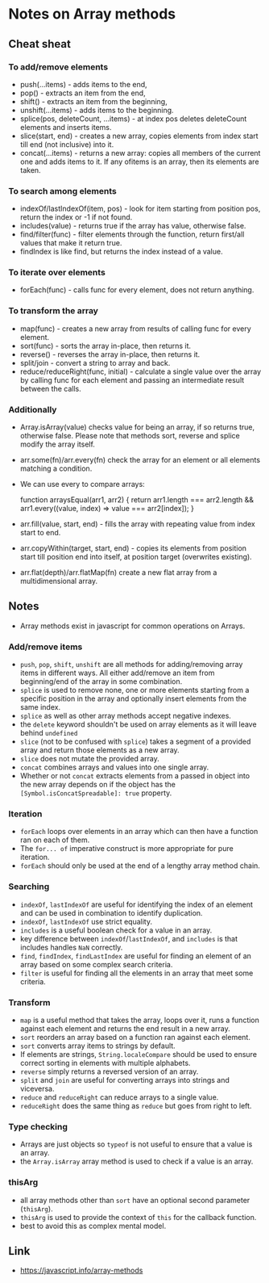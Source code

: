 # Notes on Array methods

## Cheat sheat

### To add/remove elements

- push(...items) - adds items to the end,
- pop() - extracts an item from the end,
- shift() - extracts an item from the beginning,
- unshift(...items) - adds items to the beginning.
- splice(pos, deleteCount, ...items) - at index pos deletes deleteCount elements and inserts items.
- slice(start, end) - creates a new array, copies elements from index start till end (not inclusive) into it.
- concat(...items) - returns a new array: copies all members of the current one and adds items to it. If any ofitems is
  an array, then its elements are taken.

### To search among elements

- indexOf/lastIndexOf(item, pos) - look for item starting from position pos, return the index or -1 if not found.
- includes(value) - returns true if the array has value, otherwise false.
- find/filter(func) - filter elements through the function, return first/all values that make it return true.
- findIndex is like find, but returns the index instead of a value.

### To iterate over elements

- forEach(func) - calls func for every element, does not return anything.

### To transform the array

- map(func) - creates a new array from results of calling func for every element.
- sort(func) - sorts the array in-place, then returns it.
- reverse() - reverses the array in-place, then returns it.
- split/join - convert a string to array and back.
- reduce/reduceRight(func, initial) - calculate a single value over the array by calling func for each element and
  passing an intermediate result between the calls.

### Additionally

- Array.isArray(value) checks value for being an array, if so returns true, otherwise false.
  Please note that methods sort, reverse and splice modify the array itself.

- arr.some(fn)/arr.every(fn) check the array for an element or all elements matching a condition.
- We can use every to compare arrays:

  function arraysEqual(arr1, arr2) {
  return arr1.length === arr2.length && arr1.every((value, index) => value === arr2[index]);
  }

- arr.fill(value, start, end) - fills the array with repeating value from index start to end.
- arr.copyWithin(target, start, end) - copies its elements from position start till position end into itself, at
  position target (overwrites existing).
- arr.flat(depth)/arr.flatMap(fn) create a new flat array from a multidimensional array.

## Notes

- Array methods exist in javascript for common operations on Arrays.

### Add/remove items

- `push`, `pop`, `shift`, `unshift` are all methods for adding/removing array items in different ways. All either
  add/remove an item from beginning/end of the array in some combination.
- `splice` is used to remove none, one or more elements starting from a specific position in the array and optionally
  insert elements from the same index.
- `splice` as well as other array methods accept negative indexes.
- the `delete` keyword shouldn't be used on array elements as it will leave behind `undefined`
- `slice` (not to be confused with `splice`) takes a segment of a provided array and return those elements as a new
  array.
- `slice` does not mutate the provided array.
- `concat` combines arrays and values into one single array.
- Whether or not `concat` extracts elements from a passed in object into the new array depends on if the object has
  the `[Symbol.isConcatSpreadable]: true` property.

### Iteration

- `forEach` loops over elements in an array which can then have a function ran on each of them.
- The `for... of` imperative construct is more appropriate for pure iteration.
- `forEach` should only be used at the end of a lengthy array method chain.

### Searching

- `indexOf`, `lastIndexOf` are useful for identifying the index of an element and can be used in combination to identify
  duplication.
- `indexOf`, `lastIndexOf` use strict equality.
- `includes` is a useful boolean check for a value in an array.
- key difference between `indexOf`/`lastIndexOf`, and `includes` is that includes handles `NaN` correctly.
- `find`, `findIndex`, `findLastIndex` are useful for finding an element of an array based on some complex search
  criteria.
- `filter` is useful for finding all the elements in an array that meet some criteria.

### Transform

- `map` is a useful method that takes the array, loops over it, runs a function against each element and returns the end
  result in a new array.
- `sort` reorders an array based on a function ran against each element.
- `sort` converts array items to strings by default.
- If elements are strings, `String.localeCompare` should be used to ensure correct sorting in elements with multiple
  alphabets.
- `reverse` simply returns a reversed version of an array.
- `split` and `join` are useful for converting arrays into strings and viceversa.
- `reduce` and `reduceRight` can reduce arrays to a single value.
- `reduceRight` does the same thing as `reduce` but goes from right to left.

### Type checking

- Arrays are just objects so `typeof` is not useful to ensure that a value is an array.
- the `Array.isArray` array method is used to check if a value is an array.

### thisArg

- all array methods other than `sort` have an optional second parameter (`thisArg`).
- `thisArg` is used to provide the context of `this` for the callback function.
- best to avoid this as complex mental model.

## Link

- <https://javascript.info/array-methods>
